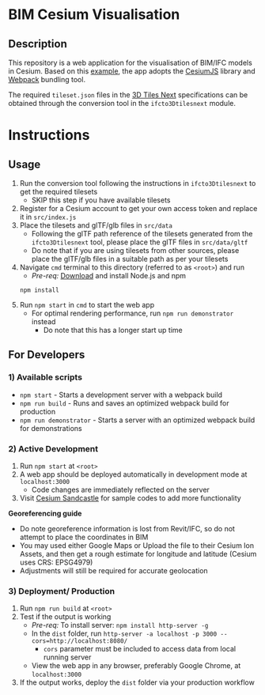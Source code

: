 # BIM Cesium Visualisation

## Description
This repository is a web application for the visualisation of BIM/IFC models in Cesium. Based on this [example](https://github.com/CesiumGS/cesium-webpack-example), the app adopts the [CesiumJS](https://github.com/CesiumGS/cesium) library and [Webpack](https://github.com/webpack/webpack) bundling tool. 

The required `tileset.json` files in the [3D Tiles Next](https://github.com/CesiumGS/3d-tiles/tree/main/next) specifications can be obtained through the conversion tool in the `ifcto3Dtilesnext` module. 

# Instructions
## Usage
1. Run the conversion tool following the instructions in `ifcto3Dtilesnext` to get the required tilesets
    - SKIP this step if you have available tilesets
2. Register for a Cesium account to get your own access token and replace it in `src/index.js`
3. Place the tilesets and glTF/glb files in `src/data`
    - Following the glTF path reference of the tilesets generated from the `ifcto3Dtilesnext` tool, please place the glTF files in `src/data/gltf` 
    - Do note that if you are using tilesets from other sources, please place the glTF/glb files in a suitable path as per your tilesets
4. Navigate `cmd` terminal to this directory (referred to as `<root>`)  and run 
    - *Pre-req:* [Download](https://nodejs.org/en/download/) and install Node.js and npm 
    ```
    npm install
    ```
5. Run `npm start` in `cmd` to start the web app
    - For optimal rendering performance, run `npm run demonstrator` instead
        - Do note that this has a longer start up time

## For Developers
### 1) Available scripts
- `npm start` - Starts a development server with a webpack build
- `npm run build` - Runs and saves an optimized webpack build for production
- `npm run demonstrator` - Starts a server with an optimized webpack build for demonstrations

### 2) Active Development
1. Run `npm start` at `<root>`
2. A web app should be deployed automatically in development mode at `localhost:3000`
    - Code changes are immediately reflected on the server
3. Visit [Cesium Sandcastle](https://sandcastle.cesium.com/) for sample codes to add more functionality

**Georeferencing guide**
- Do note georeference information is lost from Revit/IFC, so do not attempt to place the coordinates in BIM
- You may used either Google Maps or Upload the file to their Cesium Ion Assets, and then get a rough estimate for longitude and latitude (Cesium uses CRS: EPSG4979)
- Adjustments will still be required for accurate geolocation

### 3) Deployment/ Production
1. Run `npm run build` at `<root>`
2. Test if the output is working
    - *Pre-req:* To install server: `npm install http-server -g`
    - In the `dist` folder, run `http-server -a localhost -p 3000 --cors=http://localhost:8080/`
        - `cors` parameter must be included to access data from local running server
    - View the web app in any browser, preferably Google Chrome, at `localhost:3000`
3. If the output works, deploy the `dist` folder via your production workflow    
